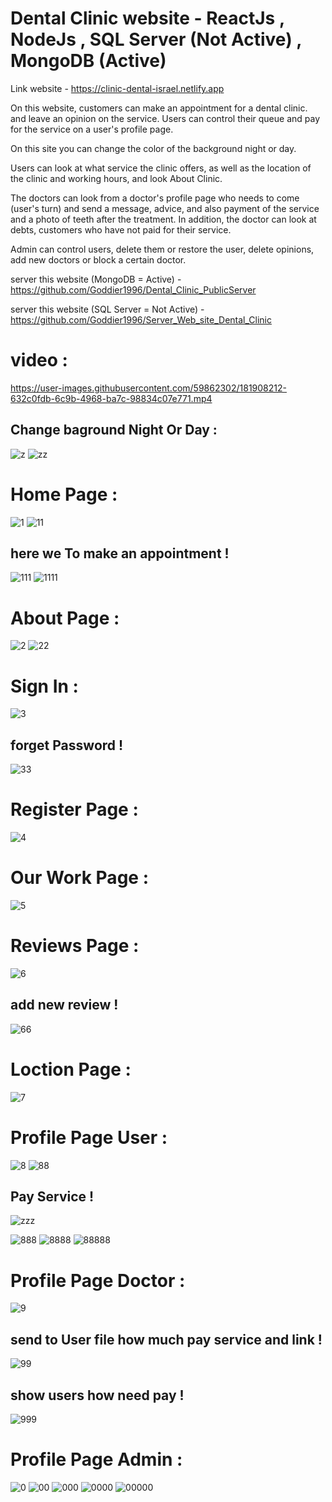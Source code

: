 # Dental Clinic website - ReactJs , NodeJs , SQL Server (Not Active) , MongoDB (Active)
  
Link website - https://clinic-dental-israel.netlify.app      
  
On this website, customers can make an appointment for a dental clinic.
and leave an opinion on the service.
Users can control their queue and pay for the service on a user's profile page.

On this site you can change the color of the background night or day.
  
Users can look at what service the clinic offers, as well as the location of the clinic and working hours, and look About Clinic.

The doctors can look from a doctor's profile page who needs to come (user's turn) and send a message, advice, and also payment of the service and a photo of teeth after the treatment. 
In addition, the doctor can look at debts, customers who have not paid for their service.

Admin can control users, delete them or restore the user, delete opinions, add new doctors or block a certain doctor.


server this website (MongoDB = Active) - https://github.com/Goddier1996/Dental_Clinic_PublicServer

server this website (SQL Server = Not Active) - https://github.com/Goddier1996/Server_Web_site_Dental_Clinic


# video :

https://user-images.githubusercontent.com/59862302/181908212-632c0fdb-6c9b-4968-ba7c-98834c07e771.mp4

## Change baground Night Or Day :

![z](https://user-images.githubusercontent.com/59862302/181908765-b7b807ad-ecf0-49d4-911b-e61da632d9b9.jpg)
![zz](https://user-images.githubusercontent.com/59862302/181908768-3dee0c14-24cc-41da-905c-967c64ab5b67.jpg)


# Home Page :

![1](https://user-images.githubusercontent.com/59862302/181908265-6e717145-40df-440d-8371-c975ccd127dc.jpg)
![11](https://user-images.githubusercontent.com/59862302/181908300-5f7d7b09-76c4-4956-bebd-7a37c90b1c80.jpg)

## here we To make an appointment !

![111](https://user-images.githubusercontent.com/59862302/181908308-ee8d2763-4875-4faf-9573-3e0e9a7ec7f2.jpg)
![1111](https://user-images.githubusercontent.com/59862302/181908333-6273d85a-969e-48f7-9ae2-b816ec18cc6e.jpg)

# About Page :

![2](https://user-images.githubusercontent.com/59862302/181908343-e72e3b17-3dcd-4566-8157-de549ccca868.jpg)
![22](https://user-images.githubusercontent.com/59862302/181908349-723f9490-ebe9-4bd9-add7-a60ec70c091a.jpg)

# Sign In :

![3](https://user-images.githubusercontent.com/59862302/181908386-95fce6a8-b4a9-4a1f-aa16-3fc7474275f0.jpg)

## forget Password !
![33](https://user-images.githubusercontent.com/59862302/181908393-bff34c9d-48ec-46bc-a2ef-eadbd15d8f75.jpg)

# Register Page :

![4](https://user-images.githubusercontent.com/59862302/181908428-d1d79032-3c35-4f01-949c-863abf759078.jpg)

# Our Work Page :

![5](https://user-images.githubusercontent.com/59862302/181908447-780d5447-af82-4db2-afb7-baf9efc660c8.jpg)

# Reviews Page :

![6](https://user-images.githubusercontent.com/59862302/181908461-6f4882ef-d5f7-4984-934d-0747c9614b57.jpg)

## add new review !
![66](https://user-images.githubusercontent.com/59862302/181908473-a56e2b84-1719-4161-a6fe-e9113a2da9ea.jpg)

# Loction Page :

![7](https://user-images.githubusercontent.com/59862302/181908492-d3a2c280-155e-42b7-88c5-de7d0f72effb.jpg)

# Profile Page User :

![8](https://user-images.githubusercontent.com/59862302/181908511-52618738-8586-4069-92a3-f172cf176cf9.jpg)
![88](https://user-images.githubusercontent.com/59862302/181908523-de7a927b-10c2-4981-82f0-f854768eae6b.jpg)

## Pay Service !
![zzz](https://user-images.githubusercontent.com/59862302/181908900-53e2285e-4e1f-4e69-914c-1d3df331d708.jpg)

![888](https://user-images.githubusercontent.com/59862302/181908525-be924135-58f1-4233-adea-d1641c56d926.jpg)
![8888](https://user-images.githubusercontent.com/59862302/181908532-cf6692d3-bde7-4dff-8750-1993b9b89be0.jpg)
![88888](https://user-images.githubusercontent.com/59862302/181908542-ae7a67c7-e4ed-4eb8-a0a8-50ab3be109e3.jpg)

# Profile Page Doctor :

![9](https://user-images.githubusercontent.com/59862302/181908558-dcd7291e-1948-4bce-8afa-9f11f2b912d3.jpg)

## send to User file how much pay service and link !
![99](https://user-images.githubusercontent.com/59862302/181908586-06cb4d36-6254-4a46-af06-9554047ec846.jpg)

## show users how need pay !
![999](https://user-images.githubusercontent.com/59862302/181908609-24f112f8-9bee-4b03-b4a0-29e54757d6a3.jpg)


# Profile Page Admin :

![0](https://user-images.githubusercontent.com/59862302/181908639-75c93505-6ced-48c7-a4ad-a278c9c4f6ad.jpg)
![00](https://user-images.githubusercontent.com/59862302/181908644-e8060580-d95b-4187-a085-a23484b5330e.jpg)
![000](https://user-images.githubusercontent.com/59862302/181908648-32104004-36f9-47f5-941d-8daaa012da4d.jpg)
![0000](https://user-images.githubusercontent.com/59862302/181908658-50bcfe02-4df2-4e70-a9ab-92de339db519.jpg)
![00000](https://user-images.githubusercontent.com/59862302/181908660-c5db7378-ee4e-4e22-9bf1-8f3617238722.jpg)
















